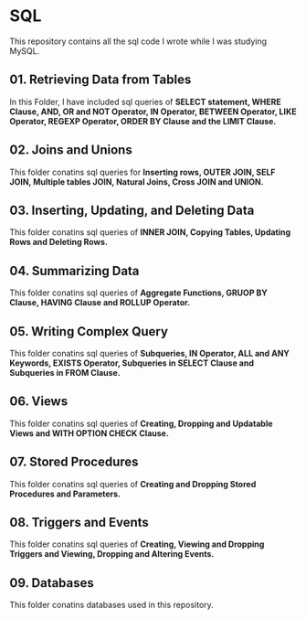 # SQL
This repository contains all the sql code I wrote while I was studying MySQL.

## 01. Retrieving Data from Tables
In this Folder, I have included sql queries of **SELECT statement, WHERE Clause, AND, OR and NOT Operator, IN Operator, BETWEEN Operator, LIKE Operator, REGEXP Operator, ORDER BY Clause and the LIMIT Clause.**
## 02. Joins and Unions
This folder conatins sql queries for  **Inserting rows, OUTER JOIN, SELF JOIN, Multiple tables JOIN, Natural Joins, Cross JOIN and UNION.**
## 03. Inserting, Updating, and Deleting Data
This folder conatins sql queries of **INNER JOIN, Copying Tables, Updating Rows and Deleting Rows.**
## 04. Summarizing Data
This folder conatins sql queries of **Aggregate Functions, GRUOP BY Clause, HAVING Clause and ROLLUP Operator.**
## 05. Writing Complex Query
This folder conatins sql queries of **Subqueries, IN Operator, ALL and ANY Keywords, EXISTS Operator, Subqueries in SELECT Clause and Subqueries in FROM Clause.**
## 06. Views
This folder conatins sql queries of **Creating, Dropping and Updatable Views and WITH OPTION CHECK Clause.**
## 07. Stored Procedures
This folder conatins sql queries of **Creating and Dropping Stored Procedures and Parameters.**
## 08. Triggers and Events
This folder conatins sql queries of **Creating, Viewing and Dropping Triggers and Viewing, Dropping and Altering Events.**
## 09. Databases
This folder conatins databases used in this repository.
